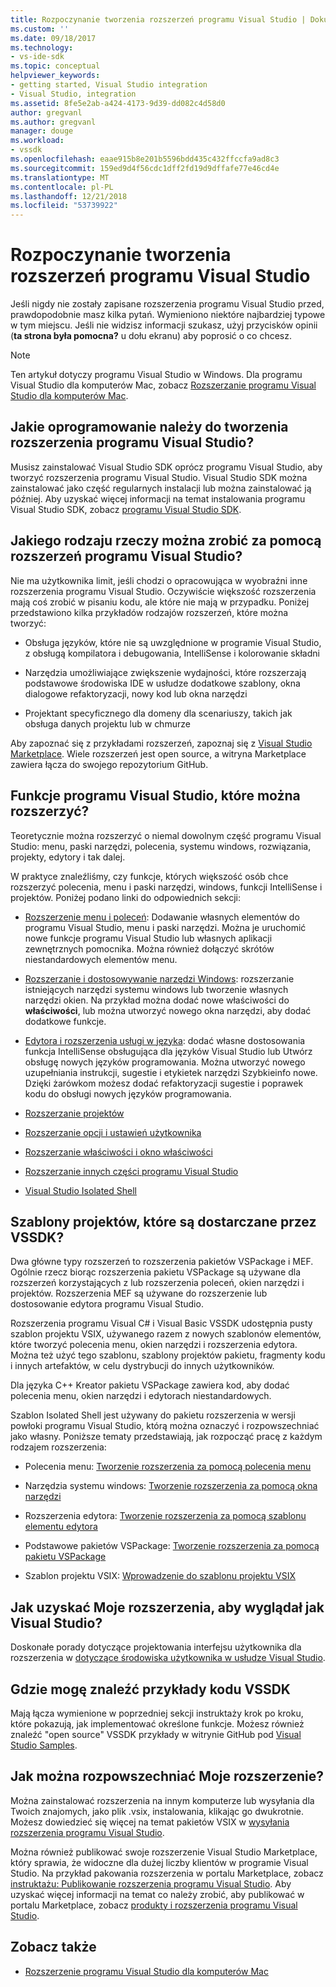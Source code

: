 ```yaml
---
title: Rozpoczynanie tworzenia rozszerzeń programu Visual Studio | Dokumentacja firmy Microsoft
ms.custom: ''
ms.date: 09/18/2017
ms.technology:
- vs-ide-sdk
ms.topic: conceptual
helpviewer_keywords:
- getting started, Visual Studio integration
- Visual Studio, integration
ms.assetid: 8fe5e2ab-a424-4173-9d39-dd082c4d58d0
author: gregvanl
ms.author: gregvanl
manager: douge
ms.workload:
- vssdk
ms.openlocfilehash: eaae915b8e201b5596bdd435c432ffccfa9ad8c3
ms.sourcegitcommit: 159ed9d4f56cdc1dff2fd19d9dffafe77e46cd4e
ms.translationtype: MT
ms.contentlocale: pl-PL
ms.lasthandoff: 12/21/2018
ms.locfileid: "53739922"
---
```

# <a name="starting-to-develop-visual-studio-extensions"></a>Rozpoczynanie tworzenia rozszerzeń programu Visual Studio

Jeśli nigdy nie zostały zapisane rozszerzenia programu Visual Studio przed, prawdopodobnie masz kilka pytań. Wymieniono niektóre najbardziej typowe w tym miejscu. Jeśli nie widzisz informacji szukasz, użyj przycisków opinii (**ta strona była pomocna?** u dołu ekranu) aby poprosić o co chcesz.

> [!NOTE]
> Ten artykuł dotyczy programu Visual Studio w Windows. Dla programu Visual Studio dla komputerów Mac, zobacz [Rozszerzanie programu Visual Studio dla komputerów Mac](/visualstudio/mac/extending-visual-studio-mac).

## <a name="what-software-do-i-need-to-develop-visual-studio-extensions"></a>Jakie oprogramowanie należy do tworzenia rozszerzenia programu Visual Studio?

Musisz zainstalować Visual Studio SDK oprócz programu Visual Studio, aby tworzyć rozszerzenia programu Visual Studio. Visual Studio SDK można zainstalować jako część regularnych instalacji lub można zainstalować ją później. Aby uzyskać więcej informacji na temat instalowania programu Visual Studio SDK, zobacz [programu Visual Studio SDK](../extensibility/visual-studio-sdk.md).

## <a name="what-kinds-of-things-can-i-do-with-visual-studio-extensions"></a>Jakiego rodzaju rzeczy można zrobić za pomocą rozszerzeń programu Visual Studio?

Nie ma użytkownika limit, jeśli chodzi o opracowująca w wyobraźni inne rozszerzenia programu Visual Studio. Oczywiście większość rozszerzenia mają coś zrobić w pisaniu kodu, ale które nie mają w przypadku. Poniżej przedstawiono kilka przykładów rodzajów rozszerzeń, które można tworzyć:

- Obsługa języków, które nie są uwzględnione w programie Visual Studio, z obsługą kompilatora i debugowania, IntelliSense i kolorowanie składni

- Narzędzia umożliwiające zwiększenie wydajności, które rozszerzają podstawowe środowiska IDE w usłudze dodatkowe szablony, okna dialogowe refaktoryzacji, nowy kod lub okna narzędzi

- Projektant specyficznego dla domeny dla scenariuszy, takich jak obsługa danych projektu lub w chmurze

Aby zapoznać się z przykładami rozszerzeń, zapoznaj się z [Visual Studio Marketplace](https://marketplace.visualstudio.com/vs). Wiele rozszerzeń jest open source, a witryna Marketplace zawiera łącza do swojego repozytorium GitHub.

## <a name="which-visual-studio-features-can-i-extend"></a>Funkcje programu Visual Studio, które można rozszerzyć?

Teoretycznie można rozszerzyć o niemal dowolnym część programu Visual Studio: menu, paski narzędzi, polecenia, systemu windows, rozwiązania, projekty, edytory i tak dalej.

W praktyce znaleźliśmy, czy funkcje, których większość osób chce rozszerzyć polecenia, menu i paski narzędzi, windows, funkcji IntelliSense i projektów. Poniżej podano linki do odpowiednich sekcji:

-   [Rozszerzenie menu i poleceń](../extensibility/extending-menus-and-commands.md): Dodawanie własnych elementów do programu Visual Studio, menu i paski narzędzi. Można je uruchomić nowe funkcje programu Visual Studio lub własnych aplikacji zewnętrznych pomocnika. Można również dołączyć skrótów niestandardowych elementów menu.

-   [Rozszerzanie i dostosowywanie narzędzi Windows](../extensibility/extending-and-customizing-tool-windows.md): rozszerzanie istniejących narzędzi systemu windows lub tworzenie własnych narzędzi okien. Na przykład można dodać nowe właściwości do **właściwości**, lub można utworzyć nowego okna narzędzi, aby dodać dodatkowe funkcje.

-   [Edytora i rozszerzenia usługi w języka](../extensibility/editor-and-language-service-extensions.md): dodać własne dostosowania funkcja IntelliSense obsługująca dla języków Visual Studio lub Utwórz obsługę nowych języków programowania. Można utworzyć nowego uzupełniania instrukcji, sugestie i etykietek narzędzi Szybkieinfo nowe. Dzięki żarówkom możesz dodać refaktoryzacji sugestie i poprawek kodu do obsługi nowych języków programowania.

-   [Rozszerzanie projektów](../extensibility/extending-projects.md)

-   [Rozszerzanie opcji i ustawień użytkownika](../extensibility/extending-user-settings-and-options.md)

-   [Rozszerzanie właściwości i okno właściwości](../extensibility/extending-properties-and-the-property-window.md)

-   [Rozszerzanie innych części programu Visual Studio](../extensibility/extending-other-parts-of-visual-studio.md)

-   [Visual Studio Isolated Shell](/visualstudio/extensibility/shell/visual-studio-isolated-shell)

##  <a name="BKMK_ProjectTemplate"></a> Szablony projektów, które są dostarczane przez VSSDK?
 Dwa główne typy rozszerzeń to rozszerzenia pakietów VSPackage i MEF. Ogólnie rzecz biorąc rozszerzenia pakietu VSPackage są używane dla rozszerzeń korzystających z lub rozszerzenia poleceń, okien narzędzi i projektów. Rozszerzenia MEF są używane do rozszerzenie lub dostosowanie edytora programu Visual Studio.

 Rozszerzenia programu Visual C# i Visual Basic VSSDK udostępnia pusty szablon projektu VSIX, używanego razem z nowych szablonów elementów, które tworzyć polecenia menu, okien narzędzi i rozszerzenia edytora. Można też użyć tego szablonu, szablony projektów pakietu, fragmenty kodu i innych artefaktów, w celu dystrybucji do innych użytkowników.

 Dla języka C++ Kreator pakietu VSPackage zawiera kod, aby dodać polecenia menu, okien narzędzi i edytorach niestandardowych.

 Szablon Isolated Shell jest używany do pakietu rozszerzenia w wersji powłoki programu Visual Studio, którą można oznaczyć i rozpowszechniać jako własny. Poniższe tematy przedstawiają, jak rozpocząć pracę z każdym rodzajem rozszerzenia:

-   Polecenia menu: [Tworzenie rozszerzenia za pomocą polecenia menu](../extensibility/creating-an-extension-with-a-menu-command.md)

-   Narzędzia systemu windows: [Tworzenie rozszerzenia za pomocą okna narzędzi](../extensibility/creating-an-extension-with-a-tool-window.md)

-   Rozszerzenia edytora: [Tworzenie rozszerzenia za pomocą szablonu elementu edytora](../extensibility/creating-an-extension-with-an-editor-item-template.md)

-   Podstawowe pakietów VSPackage: [Tworzenie rozszerzenia za pomocą pakietu VSPackage](../extensibility/creating-an-extension-with-a-vspackage.md)

-   Szablon projektu VSIX: [Wprowadzenie do szablonu projektu VSIX](../extensibility/getting-started-with-the-vsix-project-template.md)

## <a name="how-do-i-get-my-extension-to-look-like-visual-studio"></a>Jak uzyskać Moje rozszerzenia, aby wyglądał jak Visual Studio?
 Doskonałe porady dotyczące projektowania interfejsu użytkownika dla rozszerzenia w [dotyczące środowiska użytkownika w usłudze Visual Studio](../extensibility/ux-guidelines/visual-studio-user-experience-guidelines.md).

## <a name="where-can-i-find-examples-of-vssdk-code"></a>Gdzie mogę znaleźć przykłady kodu VSSDK
 Mają łącza wymienione w poprzedniej sekcji instruktaży krok po kroku, które pokazują, jak implementować określone funkcje. Możesz również znaleźć "open source" VSSDK przykłady w witrynie GitHub pod [Visual Studio Samples](https://github.com/Microsoft/VSSDK-Extensibility-Samples).

## <a name="how-can-i-distribute-my-extension"></a>Jak można rozpowszechniać Moje rozszerzenie?
 Można zainstalować rozszerzenia na innym komputerze lub wysyłania dla Twoich znajomych, jako plik .vsix, instalowania, klikając go dwukrotnie. Możesz dowiedzieć się więcej na temat pakietów VSIX w [wysyłania rozszerzenia programu Visual Studio](../extensibility/shipping-visual-studio-extensions.md).

 Można również publikować swoje rozszerzenie Visual Studio Marketplace, który sprawia, że widoczne dla dużej liczby klientów w programie Visual Studio. Na przykład pakowania rozszerzenia w portalu Marketplace, zobacz [instruktażu: Publikowanie rozszerzenia programu Visual Studio](../extensibility/walkthrough-publishing-a-visual-studio-extension.md). Aby uzyskać więcej informacji na temat co należy zrobić, aby publikować w portalu Marketplace, zobacz [produkty i rozszerzenia programu Visual Studio](/azure/devops/extend/overview?view=vsts).

## <a name="see-also"></a>Zobacz także

- [Rozszerzenie programu Visual Studio dla komputerów Mac](/visualstudio/mac/extending-visual-studio-mac)